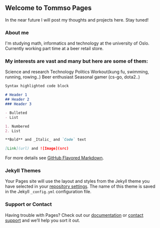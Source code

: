 ## Welcome to Tommso Pages

In the near future I will post my thoughts and projects here. Stay tuned!
### About me
I'm studying math, informatics and technology at the university of Oslo.
Currently working part time at a beer retail store.

### My interests are vast and many but here are some of them:
Science and research
Technology
Politics 
Workout(kung fu, swimming, running, rowing..)
Beer enthusiast
Seasonal gamer (cs-go, dota2..)




```markdown
Syntax highlighted code block

# Header 1
## Header 2
### Header 3

- Bulleted
- List

1. Numbered
2. List

**Bold** and _Italic_ and `Code` text

[Link](url) and ![Image](src)
```

For more details see [GitHub Flavored Markdown](https://guides.github.com/features/mastering-markdown/).

### Jekyll Themes

Your Pages site will use the layout and styles from the Jekyll theme you have selected in your [repository settings](https://github.com/tommso/tommso.github.io/settings). The name of this theme is saved in the Jekyll `_config.yml` configuration file.

### Support or Contact

Having trouble with Pages? Check out our [documentation](https://help.github.com/categories/github-pages-basics/) or [contact support](https://github.com/contact) and we’ll help you sort it out.
